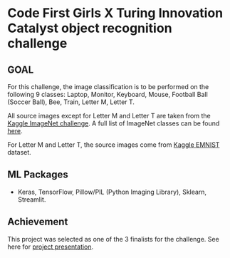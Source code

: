 # Code First Girls X Turing Innovation Catalyst object recognition challenge

## GOAL

For this challenge, the image classification is to be performed on the following 9 classes: Laptop, Monitor, Keyboard, Mouse, Football Ball (Soccer Ball), Bee, Train, Letter M, Letter T.

All source images except for Letter M and Letter T are taken from the [Kaggle ImageNet challenge](https://www.kaggle.com/competitions/imagenet-object-localization-challenge). A full list of ImageNet classes can be found [here](https://deeplearning.cms.waikato.ac.nz/user-guide/class-maps/IMAGENET/).

For Letter M and Letter T, the source images come from [Kaggle EMNIST](https://www.kaggle.com/datasets/crawford/emnist) dataset.

## ML Packages
- Keras, TensorFlow, Pillow/PIL (Python Imaging Library), Sklearn, Streamlit.

## Achievement
This project was selected as one of the 3 finalists for the challenge. See here for [project presentation](https://www.youtube.com/watch?v=JET-Ejw80xw).
